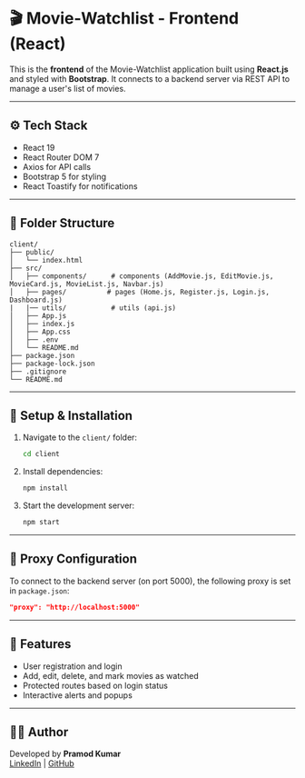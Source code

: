 # 🎬 Movie-Watchlist - Frontend (React)

This is the **frontend** of the Movie-Watchlist application built using **React.js** and styled with **Bootstrap**. It connects to a backend server via REST API to manage a user's list of movies.

---

## ⚙️ Tech Stack

- React 19
- React Router DOM 7
- Axios for API calls
- Bootstrap 5 for styling
- React Toastify for notifications

---

## 📁 Folder Structure

```
client/
├── public/
│   └── index.html
├── src/
│   ├── components/      # components (AddMovie.js, EditMovie.js, MovieCard.js, MovieList.js, Navbar.js)
│   ├── pages/          # pages (Home.js, Register.js, Login.js, Dashboard.js)
|   |── utils/           # utils (api.js)
│   ├── App.js
│   ├── index.js
│   ├── App.css
│   ├── .env
│   └── README.md
├── package.json
├── package-lock.json
├── .gitignore
└── README.md

```

---

## 🔧 Setup & Installation

1. Navigate to the `client/` folder:
   ```bash
   cd client
   ```

2. Install dependencies:
   ```bash
   npm install
   ```

3. Start the development server:
   ```bash
   npm start
   ```

---

## 🔁 Proxy Configuration

To connect to the backend server (on port 5000), the following proxy is set in `package.json`:

```json
"proxy": "http://localhost:5000"
```

---

## 🚀 Features

- User registration and login
- Add, edit, delete, and mark movies as watched
- Protected routes based on login status
- Interactive alerts and popups

---

## 🧑‍💻 Author

Developed by **Pramod Kumar**  
[LinkedIn](https://www.linkedin.com/in/pramodkumarteluri/) | [GitHub](https://github.com/pramodkumarteluri)